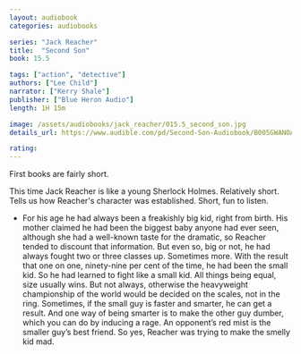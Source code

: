 ```yaml
---
layout: audiobook
categories: audiobooks

series: "Jack Reacher"
title:  "Second Son"
book: 15.5

tags: ["action", "detective"]
authors: ["Lee Child"]
narrator: ["Kerry Shale"]
publisher: ["Blue Heron Audio"]
length: 1H 15m

image: /assets/audiobooks/jack_reacher/015.5_second_son.jpg
details_url: https://www.audible.com/pd/Second-Son-Audiobook/B005GWANOA

rating: 
---
```

First books are fairly short.

This time Jack Reacher is like a young Sherlock Holmes. Relatively short. Tells us how Reacher's character was established. Short, fun to listen.

* For his age he had always been a freakishly big kid, right from birth. His mother claimed he had been the biggest baby anyone had ever seen, although she had a well-known taste for the dramatic, so Reacher tended to discount that information. But even so, big or not, he had always fought two or three classes up. Sometimes more. With the result that one on one, ninety-nine per cent of the time, he had been the small kid. So he had learned to fight like a small kid. All things being equal, size usually wins. But not always, otherwise the heavyweight championship of the world would be decided on the scales, not in the ring. Sometimes, if the small guy is faster and smarter, he can get a result. And one way of being smarter is to make the other guy dumber, which you can do by inducing a rage. An opponent’s red mist is the smaller guy’s best friend. So yes, Reacher was trying to make the smelly kid mad.
